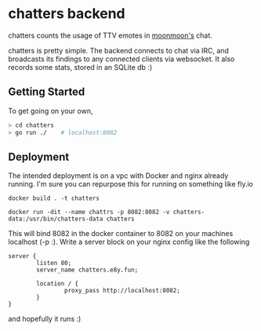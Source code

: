 # chatters backend

chatters counts the usage of TTV emotes in [moonmoon's](twitch.tv/moonmoon) chat.

chatters is pretty simple. The backend connects to chat via IRC, and broadcasts its findings to any connected clients via websocket. It also records some stats, stored in an SQLite db :)

## Getting Started

To get going on your own,
```bash
> cd chatters
> go run ./    # localhost:8082
```

## Deployment
The intended deployment is on a vpc with Docker and nginx already running. I'm sure you can repurpose this for running on something like fly.io

`docker build . -t chatters`

`docker run -dit --name chattrs -p 8082:8082 -v chatters-data:/usr/bin/chatters-data chatters`

This will bind 8082 in the docker container to 8082 on your machines localhost (-p <nginx proxy port>:<port used in app>). Write a server block on your nginx config like the following

```
server {
        listen 80;
        server_name chatters.e8y.fun;

        location / {
                proxy_pass http://localhost:8082;
        }
}
```
and hopefully it runs :)
